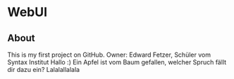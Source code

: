 # WebUI

## About
This is my first project on GitHub.
Owner: Edward Fetzer, Schüler vom Syntax Institut
Hallo :) 
Ein Apfel ist vom Baum gefallen, welcher Spruch fällt dir dazu ein? 
Lalalallalala 

